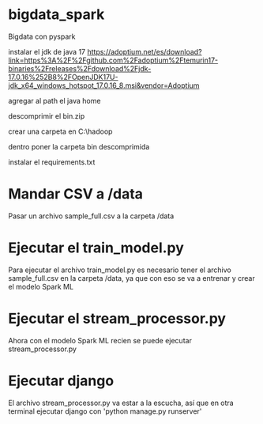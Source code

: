 # bigdata_spark
Bigdata con pyspark

instalar el jdk de java 17
https://adoptium.net/es/download?link=https%3A%2F%2Fgithub.com%2Fadoptium%2Ftemurin17-binaries%2Freleases%2Fdownload%2Fjdk-17.0.16%252B8%2FOpenJDK17U-jdk_x64_windows_hotspot_17.0.16_8.msi&vendor=Adoptium

agregar al path el java home

descomprimir el bin.zip

crear una carpeta en C:\hadoop

dentro poner la carpeta bin descomprimida

instalar el requirements.txt

# Mandar CSV a /data
Pasar un archivo sample_full.csv a la carpeta /data

# Ejecutar el train_model.py
Para ejecutar el archivo train_model.py es necesario tener el archivo sample_full.csv en la carpeta /data, ya que con eso se va a entrenar y crear el modelo Spark ML

# Ejecutar el stream_processor.py
Ahora con el modelo Spark ML recien se puede ejecutar stream_processor.py

# Ejecutar django
El archivo stream_processor.py va estar a la escucha, así que en otra terminal ejecutar django con 'python manage.py runserver'